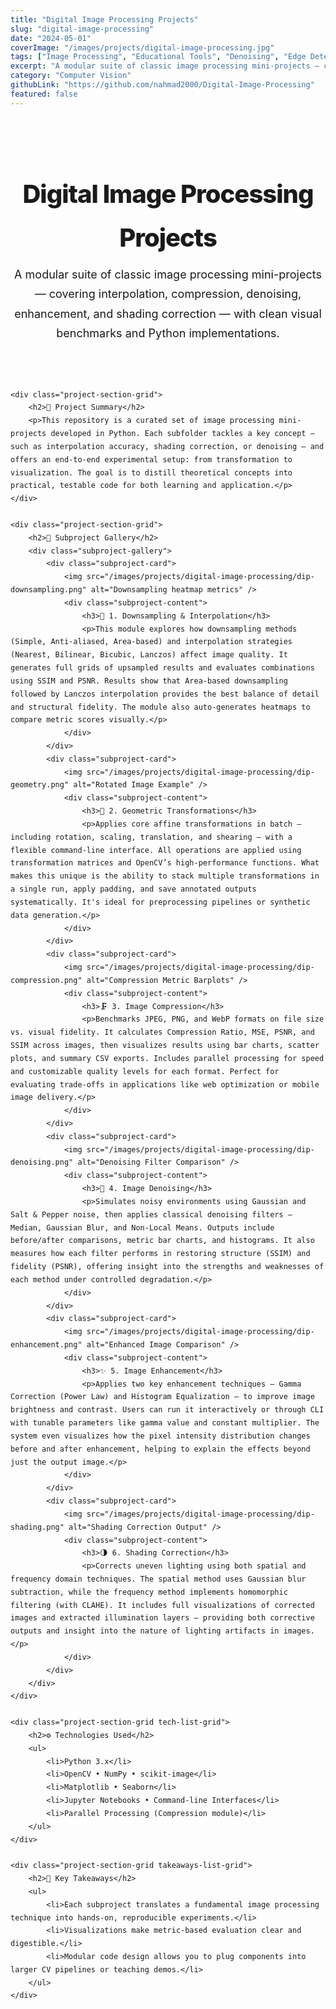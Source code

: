```yaml
---
title: "Digital Image Processing Projects"
slug: "digital-image-processing"
date: "2024-05-01"
coverImage: "/images/projects/digital-image-processing.jpg"
tags: ["Image Processing", "Educational Tools", "Denoising", "Edge Detection", "Visualization"]
excerpt: "A modular suite of classic image processing mini-projects — covering interpolation, compression, denoising, enhancement, and shading correction — with clean visual benchmarks and Python implementations."
category: "Computer Vision"
githubLink: "https://github.com/nahmad2000/Digital-Image-Processing"
featured: false
---
```

<style>
    .project-container-grid {
        font-family: 'Inter', sans-serif;
        line-height: 1.75;
    }
    .project-header-grid {
        text-align: center;
        padding: 2rem 0;
        border-bottom: 1px solid hsl(var(--border));
        margin-bottom: 2.5rem;
    }
    .project-header-grid h1 {
        font-size: 2.5rem;
        font-weight: 800;
        letter-spacing: -0.025em;
        margin-bottom: 0.5rem;
    }
    .project-header-grid p {
        font-size: 1.125rem;
        color: hsl(var(--muted-foreground));
        max-width: 700px;
        margin: 0 auto;
    }
    .project-section-grid {
        margin-bottom: 3rem;
    }
    .project-section-grid h2 {
        font-size: 1.75rem;
        font-weight: 700;
        color: hsl(var(--primary));
        margin-bottom: 1.5rem;
        padding-bottom: 0.5rem;
        border-bottom: 2px solid hsl(var(--primary) / 0.1);
    }
    .subproject-gallery {
        display: grid;
        grid-template-columns: repeat(auto-fit, minmax(300px, 1fr));
        gap: 1.5rem;
    }
    .subproject-card {
        background: hsl(var(--card));
        border: 1px solid hsl(var(--border));
        border-radius: 0.75rem;
        overflow: hidden;
        transition: all 0.3s ease;
        box-shadow: 0 2px 8px rgba(0,0,0,0.05);
    }
    .subproject-card:hover {
        transform: translateY(-5px);
        box-shadow: 0 8px 20px rgba(0,0,0,0.08);
    }
    .subproject-card img {
        width: 100%;
        height: 200px;
        object-fit: cover;
        border-bottom: 1px solid hsl(var(--border));
    }
    .subproject-content {
        padding: 1.5rem;
    }
    .subproject-content h3 {
        font-size: 1.25rem;
        font-weight: 700;
        margin-top: 0;
        margin-bottom: 0.75rem;
    }
    .subproject-content p {
        font-size: 0.95rem;
        color: hsl(var(--muted-foreground));
        margin-bottom: 0;
    }
    .tech-list-grid ul, .takeaways-list-grid ul {
        list-style-type: none;
        padding: 0;
    }
    .tech-list-grid li, .takeaways-list-grid li {
        background-color: hsl(var(--secondary));
        padding: 0.75rem 1rem;
        border-radius: 0.5rem;
        margin-bottom: 0.5rem;
        border-left: 4px solid hsl(var(--primary));
    }
</style>

<div class="project-container-grid">
    <div class="project-header-grid">
        <h1>Digital Image Processing Projects</h1>
        <p>A modular suite of classic image processing mini-projects — covering interpolation, compression, denoising, enhancement, and shading correction — with clean visual benchmarks and Python implementations.</p>
    </div>

    <div class="project-section-grid">
        <h2>🧠 Project Summary</h2>
        <p>This repository is a curated set of image processing mini-projects developed in Python. Each subfolder tackles a key concept — such as interpolation accuracy, shading correction, or denoising — and offers an end-to-end experimental setup: from transformation to visualization. The goal is to distill theoretical concepts into practical, testable code for both learning and application.</p>
    </div>

    <div class="project-section-grid">
        <h2>📂 Subproject Gallery</h2>
        <div class="subproject-gallery">
            <div class="subproject-card">
                <img src="/images/projects/digital-image-processing/dip-downsampling.png" alt="Downsampling heatmap metrics" />
                <div class="subproject-content">
                    <h3>🔻 1. Downsampling & Interpolation</h3>
                    <p>This module explores how downsampling methods (Simple, Anti-aliased, Area-based) and interpolation strategies (Nearest, Bilinear, Bicubic, Lanczos) affect image quality. It generates full grids of upsampled results and evaluates combinations using SSIM and PSNR. Results show that Area-based downsampling followed by Lanczos interpolation provides the best balance of detail and structural fidelity. The module also auto-generates heatmaps to compare metric scores visually.</p>
                </div>
            </div>
            <div class="subproject-card">
                <img src="/images/projects/digital-image-processing/dip-geometry.png" alt="Rotated Image Example" />
                <div class="subproject-content">
                    <h3>🔄 2. Geometric Transformations</h3>
                    <p>Applies core affine transformations in batch — including rotation, scaling, translation, and shearing — with a flexible command-line interface. All operations are applied using transformation matrices and OpenCV’s high-performance functions. What makes this unique is the ability to stack multiple transformations in a single run, apply padding, and save annotated outputs systematically. It's ideal for preprocessing pipelines or synthetic data generation.</p>
                </div>
            </div>
            <div class="subproject-card">
                <img src="/images/projects/digital-image-processing/dip-compression.png" alt="Compression Metric Barplots" />
                <div class="subproject-content">
                    <h3>🗜️ 3. Image Compression</h3>
                    <p>Benchmarks JPEG, PNG, and WebP formats on file size vs. visual fidelity. It calculates Compression Ratio, MSE, PSNR, and SSIM across images, then visualizes results using bar charts, scatter plots, and summary CSV exports. Includes parallel processing for speed and customizable quality levels for each format. Perfect for evaluating trade-offs in applications like web optimization or mobile image delivery.</p>
                </div>
            </div>
            <div class="subproject-card">
                <img src="/images/projects/digital-image-processing/dip-denoising.png" alt="Denoising Filter Comparison" />
                <div class="subproject-content">
                    <h3>🧹 4. Image Denoising</h3>
                    <p>Simulates noisy environments using Gaussian and Salt & Pepper noise, then applies classical denoising filters — Median, Gaussian Blur, and Non-Local Means. Outputs include before/after comparisons, metric bar charts, and histograms. It also measures how each filter performs in restoring structure (SSIM) and fidelity (PSNR), offering insight into the strengths and weaknesses of each method under controlled degradation.</p>
                </div>
            </div>
            <div class="subproject-card">
                <img src="/images/projects/digital-image-processing/dip-enhancement.png" alt="Enhanced Image Comparison" />
                <div class="subproject-content">
                    <h3>✨ 5. Image Enhancement</h3>
                    <p>Applies two key enhancement techniques — Gamma Correction (Power Law) and Histogram Equalization — to improve image brightness and contrast. Users can run it interactively or through CLI with tunable parameters like gamma value and constant multiplier. The system even visualizes how the pixel intensity distribution changes before and after enhancement, helping to explain the effects beyond just the output image.</p>
                </div>
            </div>
            <div class="subproject-card">
                <img src="/images/projects/digital-image-processing/dip-shading.png" alt="Shading Correction Output" />
                <div class="subproject-content">
                    <h3>🌗 6. Shading Correction</h3>
                    <p>Corrects uneven lighting using both spatial and frequency domain techniques. The spatial method uses Gaussian blur subtraction, while the frequency method implements homomorphic filtering (with CLAHE). It includes full visualizations of corrected images and extracted illumination layers — providing both corrective outputs and insight into the nature of lighting artifacts in images.</p>
                </div>
            </div>
        </div>
    </div>

    <div class="project-section-grid tech-list-grid">
        <h2>⚙️ Technologies Used</h2>
        <ul>
            <li>Python 3.x</li>
            <li>OpenCV • NumPy • scikit-image</li>
            <li>Matplotlib • Seaborn</li>
            <li>Jupyter Notebooks • Command-line Interfaces</li>
            <li>Parallel Processing (Compression module)</li>
        </ul>
    </div>

    <div class="project-section-grid takeaways-list-grid">
        <h2>🧠 Key Takeaways</h2>
        <ul>
            <li>Each subproject translates a fundamental image processing technique into hands-on, reproducible experiments.</li>
            <li>Visualizations make metric-based evaluation clear and digestible.</li>
            <li>Modular code design allows you to plug components into larger CV pipelines or teaching demos.</li>
        </ul>
    </div>
</div>